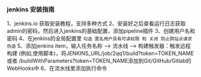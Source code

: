 ### jenkins 安装指南
1、jenkins.io 获取安装教程，支持多种方式
2、安装好之后查看运行日志获取admin的密码，然后进入jenkins的基础配置，添加pipeline插件
3、创建用户名和密码
4、在jenkins的全局配置里 ```勾选 匿名用户具有可读权限 和 关闭 防止跨站点请求伪造``` 
5、添加jenkins item，输入任务名称 --> 流水线 --> 构建触发器：触发远程构建 (例如,使用脚本)，将JENKINS_URL/job/2qq1/build?token=TOKEN_NAME 或者 /buildWithParameters?token=TOKEN_NAME添加到Git/GitHub/Gitlab的WebHooks中
6、在流水线里添加执行命令
